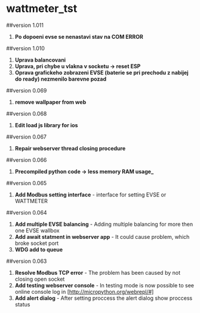 # wattmeter_tst

##version 1.011
1. **Po dopoeni evse se nenastavi stav na COM ERROR**

##version 1.010
1. **Uprava balancovani**
2. **Uprava, pri chybe u vlakna v socketu -> reset ESP**
3. **Oprava grafickeho zobrazeni EVSE (baterie se pri prechodu z nabijej do ready) nezmenilo barevne pozad**

##version 0.069
1. **remove wallpaper from web**

##version 0.068
1. **Edit load js library for ios**

##version 0.067
1. **Repair webserver thread closing procedure**

##version 0.066
1. **Precompiled python code -> less memory RAM usage_**

##version 0.065
1. **Add Modbus setting interface** - interface for setting EVSE or WATTMETER

##version 0.064
1. **Add multiple EVSE balancing** - Adding multiple balancing for more then one EVSE wallbox
2. **Add await statment in webserver app** - It could cause problem, which broke socket port
3. **WDG add to queue**

##version 0.063
1. **Resolve Modbus TCP error** - The problem has been caused by not closing open socket
2. **Add testing webserver console** -  In testing mode is now possible to see online console log in [http://micropython.org/webrepl/#]
3. **Add alert dialog** - After setting proccess the alert dialog show proccess status
